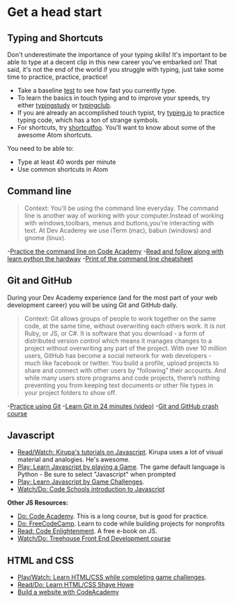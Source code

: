 # Get a head start

## Typing and Shortcuts
Don't underestimate the importance of your typing skills! It's important to be able to type at a decent clip in this new career you've embarked on! That said, it's not the end of the world if you struggle with typing, just take some time to practice, practice, practice!

- Take a baseline [test](http://www.typingtest.com/index.html) to see how fast you currently type.
- To learn the basics in touch typing and to improve your speeds, try either [typingstudy](http://www.typingstudy.com/lesson/1/part/1) or [typingclub](http://www.typingclub.com/typing-qwerty-en.html).
- If you are already an accomplished touch typist, try [typing.io](https://typing.io/) to practice typing code, which has a ton of strange symbols.
- For shortcuts, try [shortcutfoo](http://www.shortcutfoo.com). You'll want to know about some of the awesome Atom shortcuts.

You need to be able to:
 - Type at least 40 words per minute
 - Use common shortcuts in Atom

## Command line
>Context: You'll be using the command line everyday. The command line is another way of working with your computer.Instead of working with windows,toolbars, menus and buttons,you're interacting with text. At Dev Academy we use iTerm (mac), babun (windows) and gnome (linux).

-[Practice the command line on Code Academy](https://www.codecademy.com/learn/learn-the-command-line)
-[Read and follow along with learn python the hardway](https://learnpythonthehardway.org/book/appendix-a-cli/ex1.html)
-[Print of the command line cheatsheet](https://www.git-tower.com/blog/command-line-cheat-sheet/)

## Git and GitHub
During your Dev Academy experience (and for the most part of your web development career) you will be using Git and GitHub daily.

>Context: Git allows groups of people to work together on the same code, at the same time, without overwriting each others work. It is not Ruby, or JS, or C#. It is software that you download - a form of distributed version control which means it manages changes to a project without overwriting any part of the project.
>With over 10 million users, GitHub has become a social network for web developers - much like facebook or twitter. You build a profile, upload projects to share and connect with other users by “following” their accounts. And while many users store programs and code projects, there’s nothing preventing you from keeping text documents or other file types in your project folders to show off.

-[Practice using Git](https://try.github.io/levels/1/challenges/1)
-[Learn Git in 24 minutes (video)](https://www.youtube.com/watch?v=jYzW_fEoRCk)
-[Git and GitHub crash course](https://www.youtube.com/watch?v=SWYqp7iY_Tc)

## Javascript
- [Read/Watch: Kirupa's tutorials on Javascript](http://www.kirupa.com/javascript_basics/index.htm). Kirupa uses a lot of visual material and analogies. He's awesome.
- [Play: Learn Javascript by playing a Game](http://codecombat.com/play). The game default language is Python - Be sure to select "Javascript" when prompted
- [Play: Learn Javascript by Game Challenges](https://www.codeavengers.com/).
- [Watch/Do: Code Schools introduction to Javascript](https://www.codeschool.com/courses/javascript-road-trip-part-1)

**Other JS Resources:**
- [Do: Code Academy](https://www.codecademy.com/learn/javascript). This is a long course, but is good for practice.
- [Do: FreeCodeCamp](http://www.freecodecamp.com/). Learn to code while building projects for nonprofits
- [Read: Code Enlightenment](http://www.javascriptenlightenment.com/JavaScript_Enlightenment.pdf). A free e-book on JS.
- [Watch/Do: Treehouse Front End Development course](https://teamtreehouse.com/tracks/front-end-web-development)

## HTML and CSS
- [Play/Watch: Learn HTML/CSS while completing game challenges](https://www.codeavengers.com/web).
- [Read/Do: Learn HTML/CSS Shaye Howe](http://learn.shayhowe.com/html-css/)
- [Build a website with CodeAcademy](https://www.codecademy.com/learn/web)


